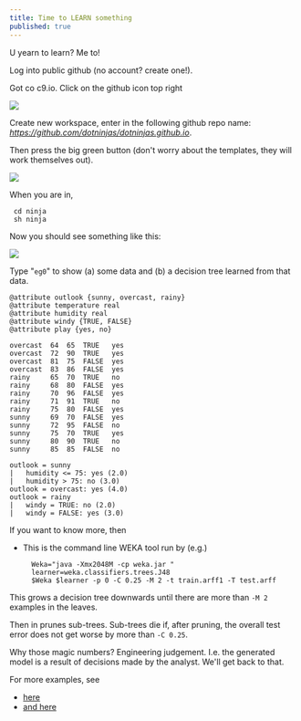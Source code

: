 ```yaml
---
title: Time to LEARN something
published: true
---
```



U yearn to learn? Me to!

Log into public github (no account? create one!).

Got co c9.io. Click on the github icon top right


<img class="pure-img displayed"  src="https://github.com/txt/fss17/raw/master/img/c9.png">

Create new workspace, enter in the following github repo name:  _https://github.com/dotninjas/dotninjas.github.io_.

Then press the big green button (don't worry about the templates, they will work themselves out).

<img class="pure-img displayed"  src="https://github.com/txt/fss17/raw/master/img/ninja.png">

When you are in,

     cd ninja
     sh ninja

Now you should see something like this:

<img class="pure-img displayed"  src="https://github.com/txt/fss17/raw/master/img/ninjash.png">

Type "`eg0`" to show (a) some data and (b)  a decision tree learned from that data.
    
    @attribute outlook {sunny, overcast, rainy}
    @attribute temperature real
    @attribute humidity real
    @attribute windy {TRUE, FALSE}
    @attribute play {yes, no}
    
    overcast  64  65  TRUE   yes
    overcast  72  90  TRUE   yes
    overcast  81  75  FALSE  yes
    overcast  83  86  FALSE  yes
    rainy     65  70  TRUE   no
    rainy     68  80  FALSE  yes
    rainy     70  96  FALSE  yes
    rainy     71  91  TRUE   no
    rainy     75  80  FALSE  yes
    sunny     69  70  FALSE  yes
    sunny     72  95  FALSE  no
    sunny     75  70  TRUE   yes
    sunny     80  90  TRUE   no
    sunny     85  85  FALSE  no
    
    outlook = sunny
    |   humidity <= 75: yes (2.0)
    |   humidity > 75: no (3.0)
    outlook = overcast: yes (4.0)
    outlook = rainy
    |   windy = TRUE: no (2.0)
    |   windy = FALSE: yes (3.0)

If you want to know more, then

- This is the command line WEKA tool run by (e.g.)

        Weka="java -Xmx2048M -cp weka.jar "
        learner=weka.classifiers.trees.J48
        $Weka $learner -p 0 -C 0.25 -M 2 -t train.arff1 -T test.arff

This grows a decision tree downwards until there are more than `-M 2` examples in the leaves.

Then in prunes sub-trees. Sub-trees die if, after pruning, the overall test error does not get worse by more
than `-C 0.25`.

Why those magic numbers? Engineering judgement. I.e. the generated model is a result of decisions made by the analyst.
We'll get back to that.

For more examples, see

- [here](https://github.com/dotninjas/dotninjas.github.io/blob/master/ninja/ninja.rc#L1105,L1183)
- [and here](https://github.com/dotninjas/dotninjas.github.io/blob/master/ninja/ninja.rc.md)


